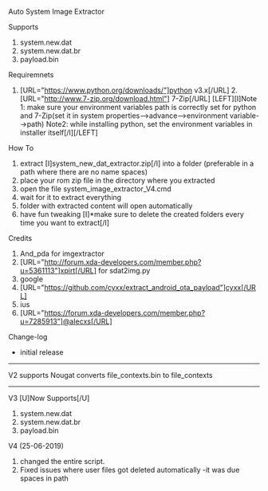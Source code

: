 Auto System Image Extractor


Supports
1) system.new.dat
2) system.new.dat.br
3) payload.bin

Requiremnets
1. [URL="https://www.python.org/downloads/"]python v3.x[/URL]
2.[URL="http://www.7-zip.org/download.html"] 7-Zip[/URL]
[LEFT][I]Note 1:  make sure your environment variables path is correctly set for python and 7-Zip(set it in system properties-->advance-->environment variable-->path)
Note2: while installing python, set the environment variables in installer itself[/I][/LEFT]


How To
1) extract [I]system_new_dat_extractor.zip[/I] into a folder (preferable in a path where there are no name spaces)
2) place your rom zip file in the directory where you extracted
3) open the file system_image_extractor_V4.cmd
4) wait for it to extract everything 
5) folder with extracted content will open automatically
6) have fun tweaking 
[I]*make sure to delete the created folders every time you want to extract[/I]


Credits
1) And_pda for imgextractor
2) [URL="http://forum.xda-developers.com/member.php?u=5361113"]xpirt[/URL] for sdat2img.py
3) google
4) [URL="https://github.com/cyxx/extract_android_ota_payload"]cyxx[/URL]
5) ius
6) [URL="https://forum.xda-developers.com/member.php?u=7285913"]@aIecxs[/URL]





Change-log


* initial release

-----------------------------

V2 supports Nougat
converts file_contexts.bin to file_contexts

-----------------------------

V3
[U]Now Supports[/U]
1) system.new.dat
2) system.new.dat.br
3) payload.bin

V4 (25-06-2019)
1) changed the entire script.
2) Fixed issues where user files got deleted automatically
            -it was due spaces in path











